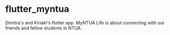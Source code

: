# flutter_myntua
Dimitra's and Kiriaki's flutter app. MyNTUA Life is about connecting with our friends and fellow students in NTUA.
